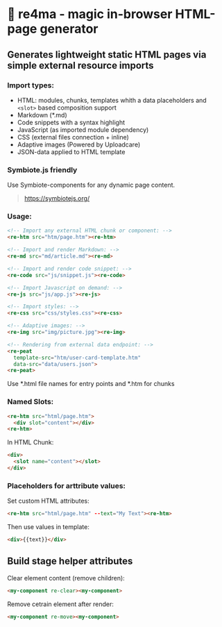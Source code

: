 # 🎈 re4ma - magic in-browser HTML-page generator

## Generates lightweight static HTML pages via simple external resource imports

### Import types:

* HTML: modules, chunks, templates whith a data placeholders and `<slot>` based composition support
* Markdown (*.md)
* Code snippets with a syntax highlight
* JavaScript (as imported module dependency)
* CSS (external files connection + inline)
* Adaptive images (Powered by Uploadcare)
* JSON-data applied to HTML template

### Symbiote.js friendly
Use Symbiote-components for any dynamic page content.
> https://symbiotejs.org/

### Usage:
```html
<!-- Import any external HTML chunk or component: -->
<re-htm src="htm/page.htm"><re-htm>

<!-- Import and render Markdown: -->
<re-md src="md/article.md"><re-md>

<!-- Import and render code snippet: -->
<re-code src="js/snippet.js"><re-code>

<!-- Import Javascript on demand: -->
<re-js src="js/app.js"><re-js>

<!-- Import styles: -->
<re-css src="css/styles.css"><re-css>

<!-- Adaptive images: -->
<re-img src="img/picture.jpg"><re-img>

<!-- Rendering from external data endpoint: -->
<re-peat 
  template-src="htm/user-card-template.htm"
  data-src="data/users.json">
<re-peat>
```
Use *.html file names for entry points and *.htm for chunks

### Named Slots:

```html
<re-htm src="html/page.htm">
  <div slot="content"></div>
<re-htm>
```
In HTML Chunk:
```html
<div>
  <slot name="content"></slot>
</div>
```
### Placeholders for arttribute values:

Set custom HTML attributes:
```html
<re-htm src="html/page.htm" --text="My Text"><re-htm>
```
Then use values in template:
```html
<div>{{text}}</div>
```
## Build stage helper attributes
Clear element content (remove children):
```html
<my-component re-clear><my-component>
```

Remove cetrain element after render:
```html
<my-component re-move><my-component>
```


